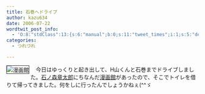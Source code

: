 ```yaml
---
title: 石巻へドライブ
author: kazu634
date: 2006-07-22
wordtwit_post_info:
  - 'O:8:"stdClass":13:{s:6:"manual";b:0;s:11:"tweet_times";i:1;s:5:"delay";i:0;s:7:"enabled";i:1;s:10:"separation";s:2:"60";s:7:"version";s:3:"3.7";s:14:"tweet_template";b:0;s:6:"status";i:2;s:6:"result";a:0:{}s:13:"tweet_counter";i:2;s:13:"tweet_log_ids";a:1:{i:0;i:2455;}s:9:"hash_tags";a:0:{}s:8:"accounts";a:1:{i:0;s:7:"kazu634";}}'
categories:
  - つれづれ

---
```

<div class="section">
<p>
<a href="http://chizumado.jp/view?position_id=363063" onclick="__gaTracker('send', 'event', 'outbound-article', 'http://chizumado.jp/view?position_id=363063', '');" target="_blank"><img alt="漫画館" align="left" src="http://chizumado.jp/RasterMap?position_id=363063" border="1" /></a>
</p></p> 
  
<p>
    　今日はゆっくりと起き出して、H山くんと石巻までドライブしました。<a href="http://ja.wikipedia.org/wiki/%E7%9F%B3%E3%83%8E%E6%A3%AE%E7%AB%A0%E5%A4%AA%E9%83%8E" onclick="__gaTracker('send', 'event', 'outbound-article', 'http://ja.wikipedia.org/wiki/%E7%9F%B3%E3%83%8E%E6%A3%AE%E7%AB%A0%E5%A4%AA%E9%83%8E', '石ノ森章太郎');" target="blank">石ノ森章太郎</a>にちなんだ<a href="http://www.man-bow.com/manga/" onclick="__gaTracker('send', 'event', 'outbound-article', 'http://www.man-bow.com/manga/', '漫画館');">漫画館</a>があったので、そこでトイレを借りて帰ってきました。何をしに行ったんでしょうかねぇ(^^ゞ
</p>
</div>
